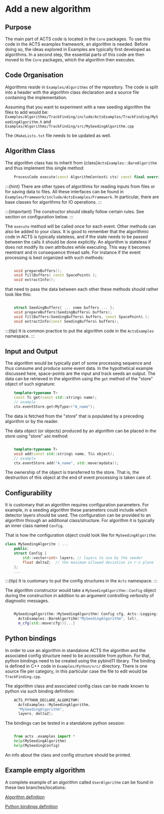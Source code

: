 # Add a new algorithm

## Purpose

The main part of ACTS code is located in the `Core` packages.
To use this code in the ACTS examples framework, an algorithm is needed.
Before doing so, the ideas explored in Examples are typically first developed as algorithms.
In a second step, the essential parts of this code are then moved to the `Core` packages,
which the algorithm then executes.



Code Organisation
------------------


Algorithms reside in `Examples/Algorithms` of the repository.
The code is split into a header with the algorithm class declaration
and a source file containing the implementation.

Assuming that you want to experiment with a new seeding algorithm the files to add would be:
`Examples/Algorithms/TrackFinding/include/ActsExamples/TrackFinding/MySeedingAlgorithm.h`
and
`Examples/Algorithms/TrackFinding/src/MySeedingAlgorithm.cpp`

The `CMakeLists.txt` file needs to be updated as well.

## Algorithm Class

The algorithm class has to inherit from {class}`ActsExamples::BareAlgorithm`
and thus implement this single method:

```cpp
    ProcessCode execute(const AlgorithmContext& ctx) const final override;
```

:::{hint}
There are other types of algorithms for reading inputs from files
or for saving data to files. All these interfaces can be found in
`Examples/Framework/include/ActsExamples/Framework`.
In particular, there are base classes for algorithms for IO operations.
:::

:::{important}
The constructor should ideally follow certain rules. See section on configuration below.
:::

The `execute` method will be called once for each event.
Other methods can also be added to your class.
It is good to remember that the algorithmic code in ACTS is typically stateless,
and if the state needs to be passed between the calls it should be done explicitly.
An algorithm is stateless if does not modify its own attributes while executing.
This way it becomes reentrant and in consequence thread safe.
For instance if the event processing is best organized with such methods:

```cpp

    void prepareBuffers();
    void fillBuffers( const SpacePoint& );
    void extractInfo();
```

that need to pass the data between each other these methods should rather look like this:

```cpp

    struct SeedingBuffers{ ... some buffers ... };
    void prepareBuffers(SeedingBuffers& buffers);
    void fillBuffers(SeedingBuffers& buffers, const SpacePoint& );
    void extractInfo(const SeedingBuffers& buffers);
```

:::{tip}
It is common practice to put the algorithm code in the `ActsExamples` namespace.
:::

## Input and Output

The algorithm would be typically part of some processing sequence
and thus consume and produce some event data.
In the hypothetical example discussed here,
space-points are the input and track seeds an output.
The data can be retrieved in the algorithm using the `get` method of the "store" object of such signature:


```cpp
    template<typename T>
    const T& get(const std::string& name);
    // example
    ctx.eventStore.get<MyType>("A_name");
```
The data is fetched from the "store" that is populated by a preceding algorithm or by the reader.

The data object (or objects) produced by an algorithm can be placed in the store using "store" `add` method:

```cpp

    template<typename T>
    void add(const std::string& name, T&& object);
    // example
    ctx.eventStore.add("A_name", std::move(mydata));
```
The ownership of the object is transferred to the store.
That is, the destruction of this object at the end of event processing is taken care of.

## Configurability

It is customary that an algorithm requires configuration parameters.
For example, in a seeding algorithm these parameters could include which detector layers should be used.
The configuration can be provided to an algorithm through an additional class/structure.
For algorithm it is typically an inner class named `Config`.

That is how the configuration object could look like for `MySeedingAlgorithm`:

```cpp
class MySeedingAlgoritm : ...
    public:
    struct Config {
        std::vector<int> layers; // layers to use by the seeder
        float deltaZ;  // the maximum allowed deviation in r-z plane
    };
    ...
```
:::{tip}
It is customary to put the config structures in the ``Acts`` namespace.
:::

The algorithm constructor would take a `MySeedingAlgorithm::Config` object during
the construction in addition to an argument controlling verbosity of diagnostic messages.

```cpp

    MySeedingAlgorithm::MySeedingAlgorithm( Config cfg, Acts::Logging::Level lvl):
      ActsExamples::BareAlgortihm("MySeedingAlgorithm", lvl),
      m_cfg(std::move(cfg)){...}
```
## Python bindings

In order to use an algorithm in standalone ACTS the algorithm
and the associated config structure need to be accessible from python.
For that, python bindings need to be created using the pybind11 library.
The binding is defined in C++ code in `Examples/Python/src/` directory.
There is one source file per category,
in this particular case the file to edit would be `TrackFinding.cpp`.

The algorithm class and associated config class can be made known to python via such binding definition:

```cpp
    ACTS_PYTHON_DECLARE_ALGORITHM(
      ActsExamples::MySeedingAlgorithm,
      "MySeedingAlgorithm",
      layers, deltaZ);
```

The bindings can be tested in a standalone python session:

```python

    from acts .examples import *
    help(MySeedingAlgorithm)
    help(MySeedingConfig)
```
An info about the class and config structure should be printed.

Example empty algorithm
-----------------------
A complete example of an algorithm called `UserAlgorithm` can be found in these two branches/locations:

[Algorithm definition](https://github.com/asalzburger/acts/tree/ws-add-user-algorithm/Examples/Algorithms/Tutorial)

[Python bindings definition](https://github.com/asalzburger/acts/blob/ws-add-user-algorithm-python-bindings/Examples/Python/src/Tutorial.cpp)




